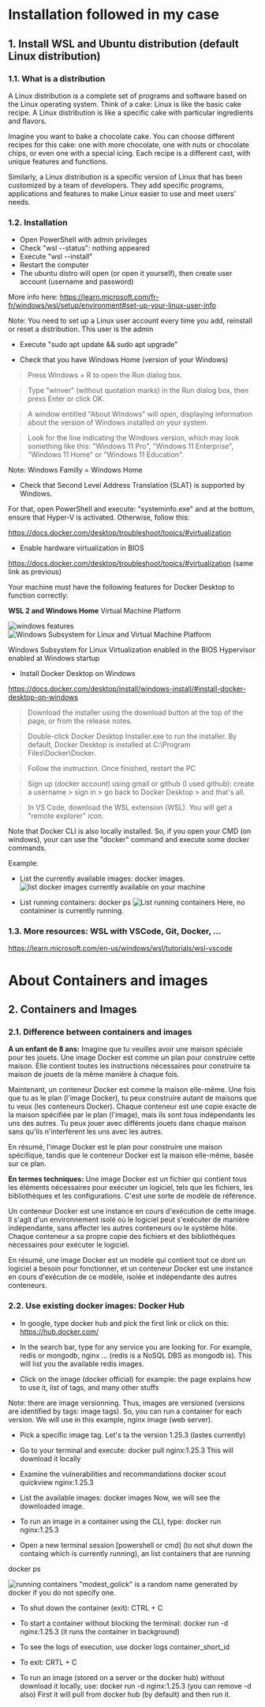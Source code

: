 # Installation followed in my case


## 1. Install WSL and Ubuntu distribution (default Linux distribution)

### 1.1. What is a distribution

A Linux distribution is a complete set of programs and software based on the Linux operating system. Think of a cake: Linux is like the basic cake recipe. A Linux distribution is like a specific cake with particular ingredients and flavors.

Imagine you want to bake a chocolate cake. You can choose different recipes for this cake: one with more chocolate, one with nuts or chocolate chips, or even one with a special icing. Each recipe is a different cast, with unique features and functions.

Similarly, a Linux distribution is a specific version of Linux that has been customized by a team of developers. They add specific programs, applications and features to make Linux easier to use and meet users' needs.

### 1.2. Installation

* Open PowerShell with admin privileges
* Check "wsl --status": nothing appeared
* Execute "wsl --install"
* Restart the computer
* The ubuntu distro will open (or open it yourself), then create user account (username and password)

More info here: https://learn.microsoft.com/fr-fr/windows/wsl/setup/environment#set-up-your-linux-user-info

Note: You need to set up a Linux user account every time you add, reinstall or reset a distribution.
This user is the admin

* Execute "sudo apt update && sudo apt upgrade"

* Check that you have Windows Home (version of your Windows)

> Press Windows + R to open the Run dialog box.

> Type "winver" (without quotation marks) in the Run dialog box, then press Enter or click OK.

> A window entitled "About Windows" will open, displaying information about the version of Windows installed on your system.

> Look for the line indicating the Windows version, which may look something like this: "Windows 11 Pro", "Windows 11 Enterprise", "Windows 11 Home" or "Windows 11 Education".

Note: Windows Familly = Windows Home

* Check that Second Level Address Translation (SLAT) is supported by Windows.

For that, open PowerShell and execute: "systeminfo.exe" and at the bottom, ensure that Hyper-V is activated. Otherwise, follow this:

https://docs.docker.com/desktop/troubleshoot/topics/#virtualization

* Enable hardware virtualization in BIOS

https://docs.docker.com/desktop/troubleshoot/topics/#virtualization (same link as previous)

Your machine must have the following features for Docker Desktop to function correctly:

**WSL 2 and Windows Home**
Virtual Machine Platform

![windows features](./Images/image-0.png)
![Windows Subsystem for Linux and Virtual Machine Platform](./Images/image-1.png)

Windows Subsystem for Linux
Virtualization enabled in the BIOS
Hypervisor enabled at Windows startup

* Install Docker Desktop on Windows

https://docs.docker.com/desktop/install/windows-install/#install-docker-desktop-on-windows


> Download the installer using the download button at the top of the page, or from the release notes.

> Double-click Docker Desktop Installer.exe to run the installer. By default, Docker Desktop is installed at C:\Program Files\Docker\Docker.

> Follow the instruction. Once finished, restart the PC

> Sign up (docker account) using gmail or github (I used github): create a username > sign in > go back to Docker Desktop > and that's all.

> In VS Code, download the WSL extension (WSL). You will get a "remote explorer" icon.

Note that Docker CLI is also locally installed. So, if you open your CMD (on windows), your can use the "docker" command and execute some docker commands.

Example:
* List the currently available images: docker images.
![list docker images currently available on your machine](./Images/image-2.png)

* List running containers: docker ps
![List running containers](./Images/image-3.png)
Here, no containiner is currently running.

### 1.3. More resources: WSL with VSCode, Git, Docker, ...

https://learn.microsoft.com/en-us/windows/wsl/tutorials/wsl-vscode



# About Containers and images

## 2. Containers and Images
### 2.1. Difference between containers and images

**A un enfant de 8 ans:**
Imagine que tu veuilles avoir une maison spéciale pour tes jouets. Une image Docker est comme un plan pour construire cette maison. Elle contient toutes les instructions nécessaires pour construire ta maison de jouets de la même manière à chaque fois.

Maintenant, un conteneur Docker est comme la maison elle-même. Une fois que tu as le plan (l'image Docker), tu peux construire autant de maisons que tu veux (les conteneurs Docker). Chaque conteneur est une copie exacte de la maison spécifiée par le plan (l'image), mais ils sont tous indépendants les uns des autres. Tu peux jouer avec différents jouets dans chaque maison sans qu'ils n'interfèrent les uns avec les autres.

En résumé, l'image Docker est le plan pour construire une maison spécifique, tandis que le conteneur Docker est la maison elle-même, basée sur ce plan.

**En termes techniques:**
Une image Docker est un fichier qui contient tous les éléments nécessaires pour exécuter un logiciel, tels que les fichiers, les bibliothèques et les configurations. C'est une sorte de modèle de référence.

Un conteneur Docker est une instance en cours d'exécution de cette image. Il s'agit d'un environnement isolé où le logiciel peut s'exécuter de manière indépendante, sans affecter les autres conteneurs ou le système hôte. Chaque conteneur a sa propre copie des fichiers et des bibliothèques nécessaires pour exécuter le logiciel.

En résumé, une image Docker est un modèle qui contient tout ce dont un logiciel a besoin pour fonctionner, et un conteneur Docker est une instance en cours d'exécution de ce modèle, isolée et indépendante des autres conteneurs.


### 2.2. Use existing docker images: Docker Hub

* In google, type docker hub and pick the first link or click on this: https://hub.docker.com/

* In the search bar, type for any service you are looking for. For example, redis or mongodb, nginx ...
(redis is a NoSQL DBS as mongodb is). This will list you the available redis images.

* Click on the image (docker official) for example: the page explains how to use it, list of tags, and many other stuffs

Note: there are image versionning. Thus, images are versioned (versions are identified by tags: image tags). So, you can run a container for each version.
We will use in this example, nginx image (web server).

* Pick a specific image tag. Let's ta the version 1.25.3 (lastes currently)

* Go to your terminal and execute: docker pull nginx:1.25.3
This will download it locally

* Examine the vulnerabilities and recommandations
docker scout quickview nginx:1.25.3

* List the available images: docker images
Now, we will see the downloaded image.

* To run an image in a container using the CLI, type: 
docker run nginx:1.25.3

* Open a new terminal session [powershell or cmd] (to not shut down the containg which is currently running), an list containers that are running

docker ps

![running containers](./Images/image-4.png)
"modest_golick" is a random name generated by docker if you do not specify one.

* To shut down the container (exit): CTRL + C

* To start a container without blocking the terminal:
docker run -d nginx:1.25.3 (it runs the container in background)

* To see the logs of execution, use
docker logs container_short_id

* To exit: CRTL + C

* To run an image (stored on a server or the docker hub) without download it locally, use:
docker run -d nginx:1.25.3 (you can remove -d also)
First it will pull from docker hub (by default) and then run it.


